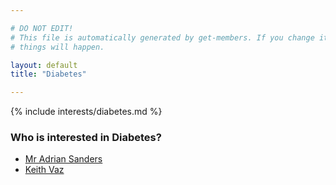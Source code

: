 ```yaml
---

# DO NOT EDIT!
# This file is automatically generated by get-members. If you change it, bad
# things will happen.

layout: default
title: "Diabetes"

---
```


{% include interests/diabetes.md %}

### Who is interested in Diabetes?


* [Mr Adrian Sanders](../members/mr-adrian-sanders.html)
* [Keith Vaz](../members/keith-vaz.html)
